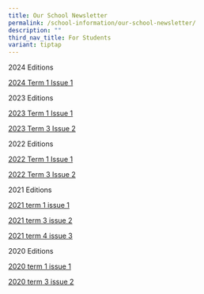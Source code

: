 ```yaml
---
title: Our School Newsletter
permalink: /school-information/our-school-newsletter/
description: ""
third_nav_title: For Students
variant: tiptap
---
```

<p>2024 Editions</p>
<p><a href="/files/Newsletter by Vibes/2024_Vibes_Vol_1.pdf" rel="noopener nofollow" target="_blank">2024 Term 1 Issue 1</a>
</p>
<p>2023 Editions</p>
<p><a href="/files/Newsletter by Vibes/Vibes_Newsletter_2023_Vol_1_compressed.pdf" rel="noopener nofollow" target="_blank">2023 Term 1 Issue 1</a>
</p>
<p><a href="/files/Newsletter by Vibes/Vibes_Newsletter_2023_Vol_2_compressed.pdf" rel="noopener nofollow" target="_blank">2023 Term 3 Issue 2</a>
</p>
<p>2022 Editions</p>
<p><a href="/files/Newsletter%20by%20Vibes/Vibes-2022-issue-1.pdf" rel="noopener noreferrer nofollow" target="_blank">2022 Term 1 Issue 1</a>
</p>
<p><a href="https://evergreensec.moe.edu.sg/wp-content/uploads/2022/08/Vibes-2022-Newsletter-2nd-Edition.pdf" rel="noopener noreferrer nofollow" target="_blank">2022 Term 3 Issue 2</a>
</p>
<p>2021 Editions</p>
<p><a href="/files/Newsletter%20by%20Vibes/2021-term-1-issue-1.pdf" rel="noopener noreferrer nofollow" target="_blank">2021 term 1 issue 1</a>
</p>
<p><a href="/files/Newsletter%20by%20Vibes/2021-Newsletter-2.pdf" rel="noopener noreferrer nofollow" target="_blank">2021 term 3 issue 2</a>
</p>
<p><a href="/files/Newsletter%20by%20Vibes/Oct-2021-mini-newsletter.pdf" rel="noopener noreferrer nofollow" target="_blank">2021 term 4 issue 3</a>
</p>
<p>2020 Editions</p>
<p><a href="/files/Newsletter%20by%20Vibes/2021-term-1-issue-1%20(1).pdf" rel="noopener noreferrer nofollow" target="_blank">2020 term 1 issue 1</a>
</p>
<p><a href="/files/Newsletter%20by%20Vibes/2020-term-3-issue-2-.pdf" rel="noopener noreferrer nofollow" target="_blank">2020 term 3 issue 2</a>
</p>